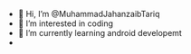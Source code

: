 - 👋 Hi, I’m @MuhammadJahanzaibTariq
- 👀 I’m interested in coding
- 🌱 I’m currently learning android developemt
-

<!---
MuhammadJahanzaibTariq/MuhammadJahanzaibTariq is a ✨ special ✨ repository because its `README.md` (this file) appears on your GitHub profile.
You can click the Preview link to take a look at your changes.
--->
